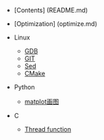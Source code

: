 
* [Contents] (README.md)

* [Optimization] (optimize.md)

* Linux
  - [GDB](Linux/gdb.md)
  - [GIT](Linux/git.md)
  - [Sed](Linux/sed.md)
  - [CMake](Linux/cmake.md)

* Python
  - [matplot画图](Python/matplot.md)

* C
  - [Thread function](C/thread.md)
